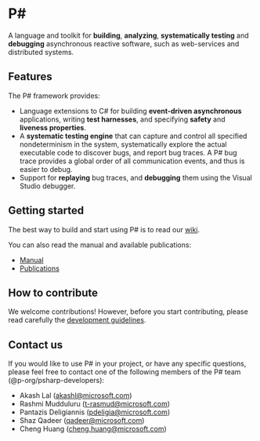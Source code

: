 P#
====================
A language and toolkit for **building**, **analyzing**, **systematically testing** and **debugging** asynchronous reactive software, such as web-services and distributed systems.

## Features
The P# framework provides:
- Language extensions to C# for building **event-driven asynchronous** applications, writing **test harnesses**, and specifying **safety** and **liveness properties**.
- A **systematic testing engine** that can capture and control all specified nondeterminism in the system, systematically explore the actual executable code to discover bugs, and report bug traces. A P# bug trace provides a global order of all communication events, and thus is easier to debug.
- Support for **replaying** bug traces, and **debugging** them using the Visual Studio debugger.

## Getting started
The best way to build and start using P# is to read our [wiki](https://github.com/p-org/PSharp/wiki).

You can also read the manual and available publications:

- [Manual](https://github.com/p-org/PSharp/blob/master/Docs/Manual/manual.pdf)  
- [Publications](https://github.com/p-org/PSharp/wiki/Publications)

## How to contribute

We welcome contributions! However, before you start contributing, please read carefully the [development guidelines](https://github.com/p-org/PSharp/wiki/Contributing-Code).

## Contact us

If you would like to use P# in your project, or have any specific questions, please feel free to contact one of the following members of the P# team (@p-org/psharp-developers):
- Akash Lal (akashl@microsoft.com)
- Rashmi Mudduluru (t-rasmud@microsoft.com)
- Pantazis Deligiannis (pdeligia@microsoft.com)
- Shaz Qadeer (qadeer@microsoft.com)
- Cheng Huang (cheng.huang@microsoft.com)
